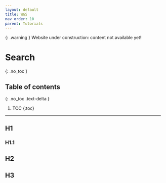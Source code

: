 ```yaml
---
layout: default
title: WGS
nav_order: 10
parent: Tutorials
---
```


{: .warning }
Website under construction: content not available yet!

# Search
{: .no_toc }

## Table of contents
{: .no_toc .text-delta }

1. TOC
{:toc}

---

## H1

### H1.1

## H2

## H3
